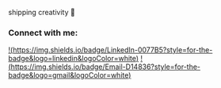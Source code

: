 shipping creativity 🍊


### Connect with me:

[!(https://img.shields.io/badge/LinkedIn-0077B5?style=for-the-badge&logo=linkedin&logoColor=white)](https://linkedin.com/in/unnxt30)
[!(https://img.shields.io/badge/Email-D14836?style=for-the-badge&logo=gmail&logoColor=white)](mailto:officialunnat30@gmail.com)

